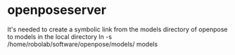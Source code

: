 # openposeserver

It's needed to create a symbolic link from the models directory of openpose to models in the local directory
  ln -s /home/robolab/software/openpose/models/ models
